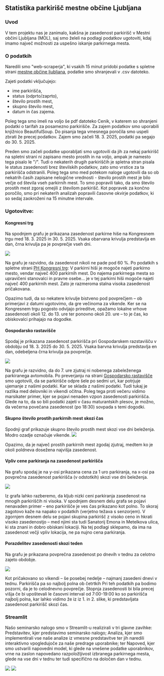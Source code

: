 ## Statistika parkirišč mestne občine Ljubljana

### Uvod 
V tem projektu nas je zanimalo, kakšna je zasedenost parkirišč v Mestni občini Ljubljana (MOL), saj smo želeli na podlagi podatkov ugotoviti, kdaj imamo največ možnosti za uspešno iskanje parkirnega mesta.



### O podatkih
Naredili smo "web-scraperja", ki vsakih 15 minut pridobi podatke s spletne strani [mestne občine ljubljana](https://www.lpt.si/parkirisca/informacije-za-parkiranje/prikaz-zasedenosti-parkirisc),
podatke smo shranjevali v .csv datoteko.

Zajeti podatki vključujejo:

- ime parkirišča,
- status (odprto/zaprto),
- število prostih mest,
- skupno število mest,
- datum in čas zajema.

Poleg tega smo imeli na voljo še pdf datoteko Cenik, v katerem so shranjeni podatki o tarifah za posamezno parkirišče.
Za zajem podatkov smo uporabili knjižnico BeautifulSoup.
Do pisanja tega vmesnega poročila smo uspeli zbrati že precej podatkov. Zajem smo začeli 18. 3. 2025, podatki pa segajo do 30. 5. 2025.

Preden smo začeli podatke uporabljati smo ugotovili da jih za nekaj parkirišč na spletni strani ni zapisano mesto prostih in na voljo, ampak je namesto tega pisalo le "/". Tudi o nekaterih drugih parkiriščih je spletna stran pisala le status zasedenosti brez številskih podatkov, zato smo vrstice za ta parkirišča odstranili.
Poleg tega smo med potekom naloge ugotovili da so ob nekatrih časih zapisane nelogične vrednosti - število prostih mest je bilo večje od števila vseh parkirnih mest. To smo popravili tako, da smo število prostih mest zgoraj omejili z številom parkirišč.
Kot popravek za končno poročilo, smo pri nekaterih analizah popravili časovne okvirje podatkov, ki so sedaj zaokroženi na 15 minutne intervale.

### Ugotovitve:

#### Kongresni trg
Na spodnjem grafu je prikazana zasedenost parkirne hiše na Kongresnem trgu med 18. 3. 2025 in 30. 5. 2025. Vsaka obarvana krivulja predstavlja en dan, črna krivulja pa je povprečje vseh dni.

<img src="slike/primer1.png"/>

Na grafu je razvidno, da zasedenost nikoli ne pade pod 60 %. Po podatkih s spletne strani [PH Kongresni trg](https://www.lpt.si/parkirisca/lokacije-in-opis-parkirisc/parkirisca-za-osebna-vozila/ph-kongresni-trg):
V parkirni hiši je mogoče najeti parkirno mesto, vendar največ 400 parkirnih mest. Do najema parkirnega mesta so upravičeni stanovalci in pravne osebe...
je v tej parkirni hiši mogoče najeti največ 400 parkirnih mest. Zato je razmeroma stalna visoka zasedenost pričakovana.

Opazimo tudi, da so nekatere krivulje bistveno pod povprečjem – ob primerjavi z datumi ugotovimo, da gre večinoma za vikende. Ker se na Kongresnem trgu pogosto odvijajo prireditve, 
opažamo lokalne vrhove zasedenosti okoli 12. do 13. ure ter ponovno okoli 20. ure – to je čas, ko obiskovalci prihajajo na dogodke.

#### Gospodarsko rastavišče
Spodaj je prikazana zasedenost parkirišča pri Gospodarskem razstavišču v obdobju od 18. 3. 2025 do 30. 5. 2025. Vsaka barvna krivulja predstavlja en dan, odebeljena črna krivulja pa povprečje.

<img src="slike/primer2.png"/>

Na grafu je razvidno, da do 7. ure zjutraj ni nobenega zabeleženega parkiranega avtomobila. Po preverjanju na strani [Gospodarsko rastavišče](https://www.lpt.si/parkirisca/lokacije-in-opis-parkirisc/parkirisca-za-osebna-vozila/gospodarsko-razstavisce) 
smo ugotovili, da se parkirišče odpre šele po sedmi uri, kar potrjuje ujemanje z našimi podatki.
Kar se sklada z našimi podatki.
Tudi tukaj je razlika med delovniki in vikendi očitna. 
Poleg tega proti večeru vidimo marsikater primer, kjer se pojavi nenaden vzpon zasedenosti parkirišča. Glede na to, da so bili podatki zajeti v času maturantskih plesov, je možno, da večerna povečana zasedenost (po 18:30) sovpada s temi dogodki.

#### Skupno število prostih parkirnih mest skozi čas
Spodnji graf prikazuje skupno število prostih mest skozi vse dni beleženja. Modro ozadje označuje vikende.
<img src="slike/primer3.png"/>

Opazimo, da je največ prostih parkirnih mest zgodaj zjutraj, medtem ko je okoli poldneva dosežena najvišja zasedenost.



#### Vpliv cene parkiranja na zasedenost parkirišča

Na grafu spodaj je na y-osi prikazana cena za 1 uro parkiranja, na x-osi pa povprečna zasedenost parkirišča (v odstotkih) skozi vse dni beleženja.

<img src="slike/primer4.png"/>

Iz grafa lahko razberemo, da kljub nizki ceni parkiranja zasedenost na mnogih parkiriščih ni visoka.
V spodnjem desnem delu grafa se pojavi nenavaden primer – eno parkirišče je ves čas prikazano kot polno. To skoraj zagotovo kaže na napako v podatkih (verjetno težava s senzorjem).
V zgornjem desnem delu se pojavi skupina parkirišč z visoko ceno in hkrati visoko zasedenostjo – med njimi sta tudi Sanatorij Emona in Metelkova ulica, ki sta znani in dobro obiskani lokaciji.
Na tej podlagi sklepamo, da ima na zasedenost večji vpliv lokacija, ne pa nujno cena parkiranja.

#### Porazdelitev zasedenosti skozi teden
Na grafu je prikazana povprečna zasedenost po dnevih v tednu za celotno zajeto obdobje.

<img src="slike/primer5.png"/>

Kot pričakovano so vikendi – še posebej nedelje – najmanj zasedeni dnevi v tednu. Parkirišča pa so najbolj polna ob četrtkih
Pri teh podatkih pa bodimo pozorni, da je to celodnevno povprečje.
Stopnja zasedenosti  bi bila precej višja če bi upoštevali le časovni interval od 7:00-19:00 ko so parkirišča najbolj polna, kar lahko vidimo že iz iz 1. in 2. slike, ki predstavljata zasedenost parkirišč skozi čas.

### Streamlit

Našo seminarsko nalogo smo v Streamlit-u realizirali v tri glavne zavihke: Predstavitev, kjer predstavimo seminarsko nalogo; Analiza, kjer smo implementirali vse naše analize iz vmesne predstavitve ter jih naredili interaktivno vpogledujoče za naše predrage uporabnike; ter Napoved, kjer smo ustvarili napovedni model, ki glede na vnešene podatke uporabnikov, vrne na zaslon napovedano razpoložljivost izbranega parkirnega mesta, glede na vse dni v tednu ter tudi specifično na določen dan v tednu.

<img src="slike/primer6.png"/>

<img src="slike/primer7.png"/>